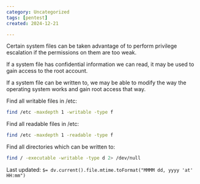 ```yaml
---
category: Uncategorized
tags: [pentest]
created: 2024-12-21

---
```

Certain system files can be taken advantage of to perform privilege escalation if the permissions on them are too weak.

If a system file has confidential information we can read, it may be used to gain access to the root account.

If a system file can be written to, we may be able to modify the way the operating system works and gain root access that way.

Find all writable files in /etc:

```bash - target
find /etc -maxdepth 1 -writable -type f
```

Find all readable files in /etc:

```bash - target
find /etc -maxdepth 1 -readable -type f
```

Find all directories which can be written to:

```bash - target
find / -executable -writable -type d 2> /dev/null
```


Last updated: `$= dv.current().file.mtime.toFormat("MMMM dd, yyyy 'at' HH:mm")`

